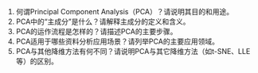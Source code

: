 1. 何谓Principal Component Analysis（PCA）？请说明其目的和用途。
2. PCA中的“主成分”是什么？请解释主成分的定义和含义。
3. PCA的运作流程是怎样的？请描述PCA的主要步骤。
4. PCA适用于哪些资料分析应用场景？请列举PCA的主要应用领域。
5. PCA与其他降维方法有何不同？请说明PCA与其它降维方法（如t-SNE、LLE等）的区别。